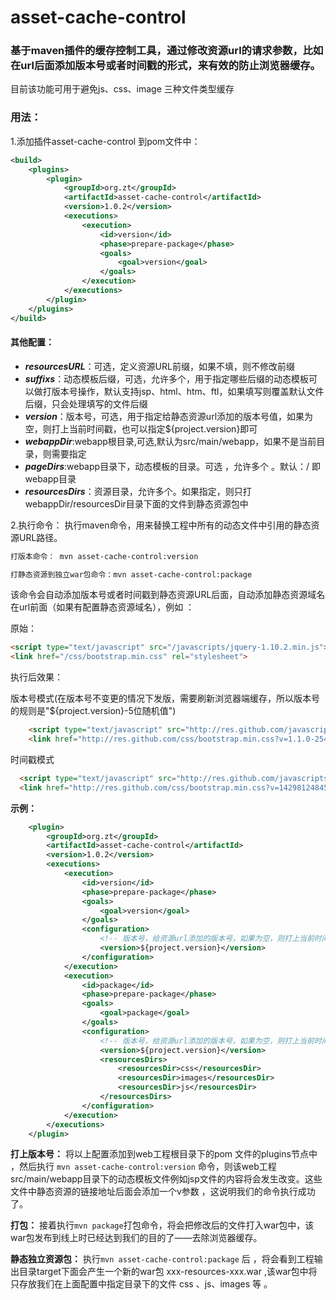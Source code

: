 # asset-cache-control
### 基于maven插件的缓存控制工具，通过修改资源url的请求参数，比如在url后面添加版本号或者时间戳的形式，来有效的防止浏览器缓存。

目前该功能可用于避免js、css、image 三种文件类型缓存

### 用法：

1.添加插件asset-cache-control 到pom文件中：

```xml
<build>
	<plugins>
		<plugin>
			<groupId>org.zt</groupId>
			<artifactId>asset-cache-control</artifactId>
			<version>1.0.2</version>
			<executions>
				<execution>
					<id>version</id>
					<phase>prepare-package</phase>
					<goals>
						<goal>version</goal>
					</goals>
				</execution>
			</executions>
		</plugin>
	</plugins>
</build>
```
#### 其他配置：

 - ***resourcesURL***：可选，定义资源URL前缀，如果不填，则不修改前缀
 - ***suffixs***：动态模板后缀，可选，允许多个，用于指定哪些后缀的动态模板可以做打版本号操作，默认支持jsp、html、htm、ftl，如果填写则覆盖默认文件后缀，只会处理填写的文件后缀
 - ***version***：版本号，可选，用于指定给静态资源url添加的版本号值，如果为空，则打上当前时间戳，也可以指定${project.version}即可
 - ***webappDir***:webapp根目录,可选,默认为src/main/webapp，如果不是当前目录，则需要指定
 - ***pageDirs***:webapp目录下，动态模板的目录。可选 ，允许多个 。默认：/ 即webapp目录 
 - ***resourcesDirs***：资源目录，允许多个。如果指定，则只打webappDir/resourcesDir目录下面的文件到静态资源包中


2.执行命令：
执行maven命令，用来替换工程中所有的动态文件中引用的静态资源URL路径。
```html
打版本命令： mvn asset-cache-control:version

打静态资源到独立war包命令：mvn asset-cache-control:package
```

该命令会自动添加版本号或者时间戳到静态资源URL后面，自动添加静态资源域名在url前面（如果有配置静态资源域名），例如 ：

原始：
```html
<script type="text/javascript" src="/javascripts/jquery-1.10.2.min.js"></script>
<link href="/css/bootstrap.min.css" rel="stylesheet">
```

执行后效果：

版本号模式(在版本号不变更的情况下发版，需要刷新浏览器端缓存，所以版本号的规则是"${project.version}-5位随机值")
```html
	<script type="text/javascript" src="http://res.github.com/javascripts/jquery-1.10.2.min.js?v=1.1.0-2543d"></script>
	<link href="http://res.github.com/css/bootstrap.min.css?v=1.1.0-2543d" rel="stylesheet">
```

时间戳模式
```html
  <script type="text/javascript" src="http://res.github.com/javascripts/jquery-1.10.2.min.js?v=14298124845"></script>
  <link href="http://res.github.com/css/bootstrap.min.css?v=14298124845" rel="stylesheet">
```

**示例：**
```xml
    <plugin>
		<groupId>org.zt</groupId>
		<artifactId>asset-cache-control</artifactId>
		<version>1.0.2</version>
		<executions>
			<execution>
				<id>version</id>
				<phase>prepare-package</phase>
				<goals>
					<goal>version</goal>
				</goals>
				<configuration>
					<!-- 版本号，给资源url添加的版本号，如果为空，则打上当前时间戳 -->
					<version>${project.version}</version>
				</configuration>
			</execution>
			<execution>
				<id>package</id>
				<phase>prepare-package</phase>
				<goals>
					<goal>package</goal>
				</goals>
				<configuration>
					<!-- 版本号，给资源url添加的版本号，如果为空，则打上当前时间戳 -->
					<version>${project.version}</version>
					<resourcesDirs>
						<resourcesDir>css</resourcesDir>
						<resourcesDir>images</resourcesDir>
						<resourcesDir>js</resourcesDir>
					</resourcesDirs>
				</configuration>
			</execution>
		</executions>
	</plugin>
```
**打上版本号：**
将以上配置添加到web工程根目录下的pom 文件的plugins节点中 ，然后执行 `mvn asset-cache-control:version` 命令，则该web工程src/main/webapp目录下的动态模板文件例如jsp文件的内容将会发生改变。这些文件中静态资源的链接地址后面会添加一个v参数 ，这说明我们的命令执行成功了。

**打包：**
接着执行`mvn package`打包命令，将会把修改后的文件打入war包中，该war包发布到线上时已经达到我们的目的了——去除浏览器缓存。

**静态独立资源包：**
执行`mvn asset-cache-control:package` 后 ，将会看到工程输出目录target下面会产生一个新的war包 xxx-resources-xxx.war ,该war包中将只存放我们在上面配置中指定目录下的文件 css 、js、images 等 。

